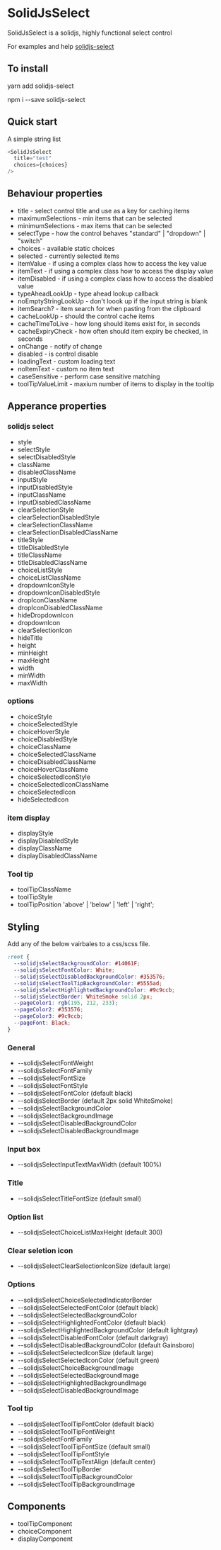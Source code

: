 # SolidJsSelect

SolidJsSelect is a solidjs, highly functional select control

For examples and help [solidjs-select](https://markgregg.github.io/SolidJsSelect/)

## To install

yarn add solidjs-select

npm i --save solidjs-select

## Quick start

A simple string list
```js
<SolidJsSelect
  title="test"
  choices={choices}
/>
```
## Behaviour properties

- title - select control title and use as a key for caching items
- maximumSelections - min items that can be selected
- minimumSelections - max items that can be selected
- selectType - how the control behaves "standard" | "dropdown" | "switch"
- choices - available static choices
- selected - currently selected items
- itemValue - if using a complex class how to access the key value
- itemText - if using a complex class how to access the display value
- itemDisabled - if using a complex class how to access the disabled value
- typeAheadLookUp - type ahead lookup callback
- noEmptyStringLookUp - don't loook up if the input string is blank
- itemSearch? - item search for when pasting from the clipboard
- cacheLookUp - should the control cache items
- cacheTimeToLive - how long should items exist for, in seconds
- cacheExpiryCheck - how often should item expiry be checked, in seconds
- onChange - notify of change
- disabled - is control disable
- loadingText - custom loading text
- noItemText - custom no item text
- caseSensitive - perform case sensitive matching
- toolTipValueLimit - maxium number of items to display in the tooltip

## Apperance properties

### solidjs select
- style
- selectStyle
- selectDisabledStyle
- className
- disabledClassName
- inputStyle
- inputDisabledStyle
- inputClassName
- inputDisabledClassName
- clearSelectionStyle
- clearSelectionDisabledStyle
- clearSelectionClassName
- clearSelectionDisabledClassName
- titleStyle
- titleDisabledStyle
- titleClassName
- titleDisabledClassName
- choiceListStyle
- choiceListClassName
- dropdownIconStyle
- dropdownIconDisabledStyle
- dropIconClassName
- dropIconDisabledClassName
- hideDropdownIcon
- dropdownIcon
- clearSelectionIcon
- hideTitle
- height
- minHeight
- maxHeight
- width
- minWidth
- maxWidth

### options
- choiceStyle
- choiceSelectedStyle
- choiceHoverStyle
- choiceDisabledStyle
- choiceClassName
- choiceSelectedClassName
- choiceDisabledClassName
- choiceHoverClassName
- choiceSelectedIconStyle
- choiceSelectedIconClassName
- choiceSelectedIcon
- hideSelectedIcon

### item display
- displayStyle
- displayDisabledStyle
- displayClassName
- displayDisabledClassName

### Tool tip
- toolTipClassName
- toolTipStyle
- toolTipPosition    'above' | 'below' | 'left' | 'right';

## Styling
Add any of the below vairbales to a css/scss file.

```css
:root {
  --solidjsSelectBackgroundColor: #14061F;
  --solidjsSelectFontColor: White;
  --solidjsSelectDisabledBackgroundColor: #353576;
  --solidjsSelectToolTipBackgroundColor: #5555ad;
  --solidjsSelectHighlightedBackgroundColor: #9c9ccb;
  --solidjsSelectBorder: WhiteSmoke solid 2px;
  --pageColor1: rgb(195, 212, 233);
  --pageColor2: #353576;
  --pageColor3: #9c9ccb;
  --pageFont: Black;
}
```

### General
- --solidjsSelectFontWeight
- --solidjsSelectFontFamily
- --solidjsSelectFontSize
- --solidjsSelectFontStyle
- --solidjsSelectFontColor    (default black)
- --solidjsSelectBorder   (default 2px solid WhiteSmoke)
- --solidjsSelectBackgroundColor
- --solidjsSelectBackgroundImage
- --solidjsSelectDisabledBackgroundColor
- --solidjsSelectDisabledBackgroundImage

### Input box
- --solidjsSelectInputTextMaxWidth (default 100%)

### Title 
- --solidjsSelectTitleFontSize  (default small)

### Option list
- --solidjsSelectChoiceListMaxHeight (default 300)

### Clear seletion icon
- --solidjsSelectClearSelectionIconSize  (default large)

### Options
- --solidjsSelectChoiceSelectedIndicatorBorder
- --solidjsSelectSelectedFontColor  (default black)
- --solidjsSelectSelectedBackgroundColor
- --solidjsSelectHighlightedFontColor   (default black)
- --solidjsSelectHighlightedBackgroundColor  (default lightgray)
- --solidjsSelectDisabledFontColor  (default darkgray)
- --solidjsSelectDisabledBackgroundColor   (default Gainsboro)
- --solidjsSelectSelectedIconSize  (default large)
- --solidjsSelectSelectedIconColor  (default green)
- --solidjsSelectChoiceBackgroundImage
- --solidjsSelectSelectedBackgroundImage
- --solidjsSelectHighlightedBackgroundImage
- --solidjsSelectDisabledBackgroundImage

### Tool tip
- --solidjsSelectToolTipFontColor   (default black)
- --solidjsSelectToolTipFontWeight
- --solidjsSelectFontFamily
- --solidjsSelectToolTipFontSize (default small)
- --solidjsSelectToolTipFontStyle
- --solidjsSelectToolTipTextAlign  (default center)
- --solidjsSelectToolTipBorder
- --solidjsSelectToolTipBackgroundColor
- --solidjsSelectToolTipBackgroundImage

## Components
- toolTipComponent
- choiceComponent
- displayComponent